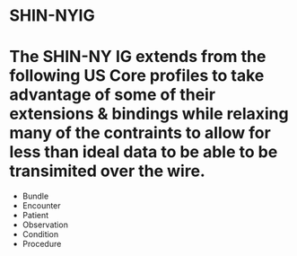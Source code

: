 # SHIN-NYIG

# The SHIN-NY IG extends from the following US Core profiles to take advantage of some of their extensions & bindings while relaxing many of the contraints to allow for less than ideal data to be able to be transimited over the wire.

- Bundle
- Encounter
- Patient
- Observation
- Condition
- Procedure
